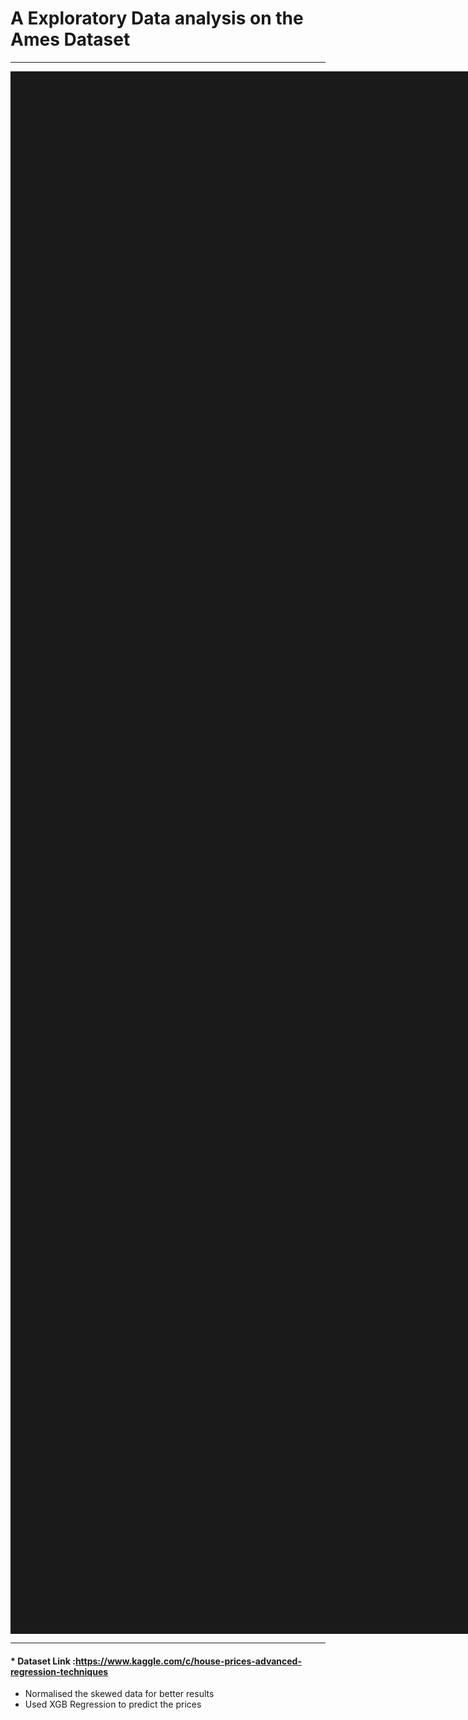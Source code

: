 # A Exploratory Data analysis on the Ames Dataset
---------------
<a href="https://colab.research.google.com/drive/1jFirjk5DnbdVi3-KUBNbRAfm9UovHgIe?usp=sharing"><img src="https://miro.medium.com/max/626/0*pfvAPHKzpyFiYO3U.jpg" alt="Frame-7" border="1000" width="500"></a>

---------
#### * Dataset Link :https://www.kaggle.com/c/house-prices-advanced-regression-techniques

* Normalised the skewed data for better results
* Used XGB Regression to predict the prices



